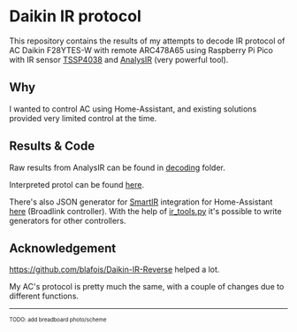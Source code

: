 # Daikin IR protocol 

This repository contains the results of my attempts to decode IR protocol of AC Daikin F28YTES-W with remote ARC478A65 using Raspberry Pi Pico with IR sensor [TSSP4038](https://www.vishay.com/docs/82458/tssp40.pdf) and [AnalysIR](https://www.analysir.com/) (very powerful tool).

## Why
I wanted to control AC using Home-Assistant, and existing solutions provided very limited control at the time.

## Results & Code
Raw results from AnalysIR can be found in [decoding](decoding/) folder. 

Interpreted protol can be found [here](src/daikin_ac_state.py).

There's also JSON generator for [SmartIR](https://github.com/smartHomeHub/SmartIR) integration for Home-Assistant [here](src/smartir/smartir_generator.py) (Broadlink controller). With the help of [ir_tools.py](src/smartir/ir_tools.py) it's possible to write generators for other controllers.


## Acknowledgement
https://github.com/blafois/Daikin-IR-Reverse helped a lot. 

My AC's protocol is pretty much the same, with a couple of changes due to different functions.


---

<sup><sub>TODO: add breadboard photo/scheme</sub></sup>

